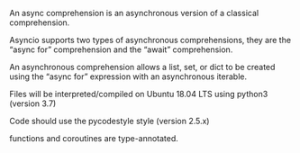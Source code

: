 An async comprehension is an asynchronous version of a classical comprehension.

Asyncio supports two types of asynchronous comprehensions, they are the “async for” comprehension and the “await” comprehension.

An asynchronous comprehension allows a list, set, or dict to be created using the “async for” expression with an asynchronous iterable.

Files will be interpreted/compiled on Ubuntu 18.04 LTS using python3 (version 3.7)

Code should use the pycodestyle style (version 2.5.x)

functions and coroutines are type-annotated.
